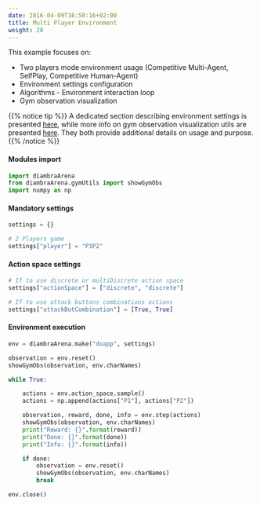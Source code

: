 ```yaml
---
date: 2016-04-09T16:50:16+02:00
title: Multi Player Environment
weight: 20
---
```


This example focuses on:
 - Two players mode environment usage (Competitive Multi-Agent, SelfPlay, Competitive Human-Agent)
 - Environment settings configuration
 - Algorithms - Environment interaction loop
 - Gym observation visualization

{{% notice tip %}}
A dedicated section describing environment settings is presented <a href="/envs/#settings">here</a>, while more info on gym observation visualization utils are presented <a href="/utils/#gym-observation">here</a>. They both provide additional details on usage and purpose. 
{{% /notice %}}

#### Modules import

```python
import diambraArena
from diambraArena.gymUtils import showGymObs
import numpy as np
```
#### Mandatory settings

```python
settings = {}

# 2 Players game
settings["player"] = "P1P2"
```

#### Action space settings

```python
# If to use discrete or multiDiscrete action space
settings["actionSpace"] = ["discrete", "discrete"]

# If to use attack buttons combinations actions
settings["attackButCombination"] = [True, True]
```

#### Environment execution

```python
env = diambraArena.make("doapp", settings)

observation = env.reset()
showGymObs(observation, env.charNames)

while True:

    actions = env.action_space.sample()
    actions = np.append(actions["P1"], actions["P2"])

    observation, reward, done, info = env.step(actions)
    showGymObs(observation, env.charNames)
    print("Reward: {}".format(reward))
    print("Done: {}".format(done))
    print("Info: {}".format(info))

    if done:
        observation = env.reset()
        showGymObs(observation, env.charNames)
        break

env.close()
```
